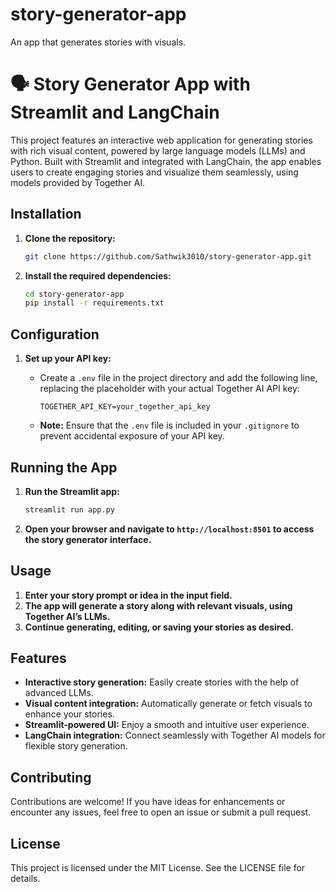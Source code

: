 # story-generator-app
An app that generates stories with visuals.

# 🗣️ Story Generator App with Streamlit and LangChain

This project features an interactive web application for generating stories with rich visual content, powered by large language models (LLMs) and Python. Built with Streamlit and integrated with LangChain, the app enables users to create engaging stories and visualize them seamlessly, using models provided by Together AI.

## Installation

1. **Clone the repository:**

   ```bash
   git clone https://github.com/Sathwik3010/story-generator-app.git
   ```

2. **Install the required dependencies:**

   ```bash
   cd story-generator-app
   pip install -r requirements.txt
   ```

## Configuration

1. **Set up your API key:**

   - Create a `.env` file in the project directory and add the following line, replacing the placeholder with your actual Together AI API key:

     ```
     TOGETHER_API_KEY=your_together_api_key
     ```

   - **Note:** Ensure that the `.env` file is included in your `.gitignore` to prevent accidental exposure of your API key.

## Running the App

1. **Run the Streamlit app:**

   ```bash
   streamlit run app.py
   ```

2. **Open your browser and navigate to `http://localhost:8501` to access the story generator interface.**

## Usage

1. **Enter your story prompt or idea in the input field.**
2. **The app will generate a story along with relevant visuals, using Together AI’s LLMs.**
3. **Continue generating, editing, or saving your stories as desired.**

## Features

- **Interactive story generation:** Easily create stories with the help of advanced LLMs.
- **Visual content integration:** Automatically generate or fetch visuals to enhance your stories.
- **Streamlit-powered UI:** Enjoy a smooth and intuitive user experience.
- **LangChain integration:** Connect seamlessly with Together AI models for flexible story generation.

## Contributing

Contributions are welcome! If you have ideas for enhancements or encounter any issues, feel free to open an issue or submit a pull request.

## License

This project is licensed under the MIT License. See the LICENSE file for details.
